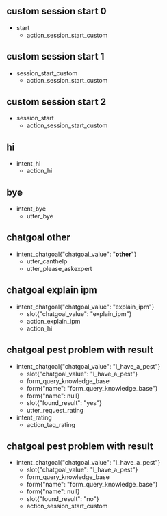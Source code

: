 ## custom session start 0
* start
  - action_session_start_custom

## custom session start 1
* session_start_custom
  - action_session_start_custom
  
## custom session start 2
* session_start
  - action_session_start_custom
  
## hi
* intent_hi
  - action_hi

## bye
* intent_bye
  - utter_bye

## chatgoal other
* intent_chatgoal{"chatgoal_value": "__other__"}
    - utter_canthelp
    - utter_please_askexpert
    
## chatgoal explain ipm
* intent_chatgoal{"chatgoal_value": "explain_ipm"}
    - slot{"chatgoal_value": "explain_ipm"}
    - action_explain_ipm
    - action_hi
    
## chatgoal pest problem with result
* intent_chatgoal{"chatgoal_value": "I_have_a_pest"}
    - slot{"chatgoal_value": "I_have_a_pest"}
    - form_query_knowledge_base
    - form{"name": "form_query_knowledge_base"}
    - form{"name": null}
    - slot{"found_result": "yes"}
    - utter_request_rating
* intent_rating
    - action_tag_rating
    
## chatgoal pest problem with result
* intent_chatgoal{"chatgoal_value": "I_have_a_pest"}
    - slot{"chatgoal_value": "I_have_a_pest"}
    - form_query_knowledge_base
    - form{"name": "form_query_knowledge_base"}
    - form{"name": null}
    - slot{"found_result": "no"}
    - action_session_start_custom
    
